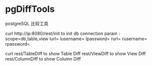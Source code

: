 # pgDiffTools

postgreSQL 比较工具

   curl http://ip:8080/rest/init to init db connection 
   param : scope=db,table,view
           lurl=
           lusername=
           lpassword=
           rurl=
           rusername=
           rpassword=
           
           
   curl rest/TableDiff to show Table Diff
        rest/ViewDiff to show View Diff
        rest/ColumnDiff to show Column Diff
